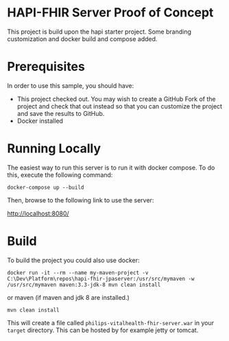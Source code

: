 # HAPI-FHIR Server Proof of Concept

This project is build upon the hapi starter project. Some branding customization and docker build and compose added.

# Prerequisites

In order to use this sample, you should have:

* This project checked out. You may wish to create a GitHub Fork of the project and check that out instead so that you can customize the project and save the results to GitHub.
* Docker installed

# Running Locally

The easiest way to run this server is to run it with docker compose. To do this, execute the following command:

```
docker-compose up --build
```

Then, browse to the following link to use the server:

[http://localhost:8080/](http://localhost:8080/)

# Build

To build the project you could also use docker:

```
docker run -it --rm --name my-maven-project -v C:\Dev\Platform\repos\hapi-fhir-jpaserver:/usr/src/mymaven -w /usr/src/mymaven maven:3.3-jdk-8 mvn clean install
```

or maven (if maven and jdk 8 are installed.)
```
mvn clean install
```

This will create a file called `philips-vitalhealth-fhir-server.war` in your `target` directory. This can be hosted by for example jetty or tomcat.